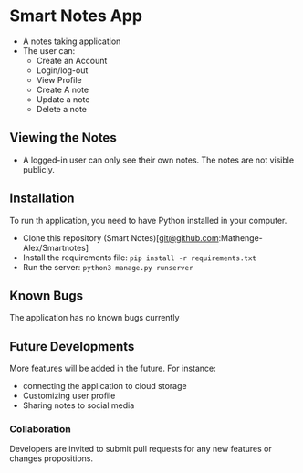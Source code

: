 # Smart Notes App
- A notes taking application
- The user can:
  - Create an Account
  - Login/log-out
  - View Profile
  - Create A note
  - Update a note
  - Delete a note

## Viewing the Notes
- A logged-in user can only see their own notes. The notes are not visible publicly.

## Installation
To run th application, you need to have Python installed in your computer.
- Clone this repository (Smart Notes)[git@github.com:Mathenge-Alex/Smartnotes]
- Install the requirements file: `pip install -r requirements.txt`
- Run the server: `python3 manage.py runserver`

## Known Bugs
The application has no known bugs currently

## Future Developments
More features will be added in the future. For instance:
- connecting the application to cloud storage
- Customizing user profile
- Sharing notes to social media

### Collaboration
Developers are invited to submit pull requests for any new features or changes propositions.
